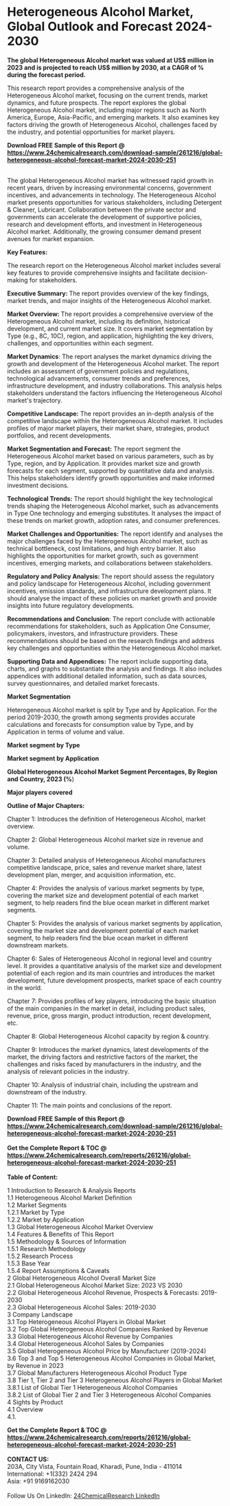 <h1>Heterogeneous Alcohol Market, Global Outlook and Forecast 2024-2030</h1><p><strong>The global Heterogeneous Alcohol market was valued at US$ million in 2023 and is projected to reach US$ million by 2030, at a CAGR of % during the forecast period.</strong></p><p>
</p><p>This research report provides a comprehensive analysis of the Heterogeneous Alcohol market, focusing on the current trends, market dynamics, and future prospects. The report explores the global Heterogeneous Alcohol market, including major regions such as North America, Europe, Asia-Pacific, and emerging markets. It also examines key factors driving the growth of Heterogeneous Alcohol, challenges faced by the industry, and potential opportunities for market players.</p><div><b>Download FREE Sample of this Report @ 
            <a href="https://www.24chemicalresearch.com/download-sample/261216/global-heterogeneous-alcohol-forecast-market-2024-2030-251">
            https://www.24chemicalresearch.com/download-sample/261216/global-heterogeneous-alcohol-forecast-market-2024-2030-251</a></b></div><br><p>
The global Heterogeneous Alcohol market has witnessed rapid growth in recent years, driven by increasing environmental concerns, government incentives, and advancements in technology. The Heterogeneous Alcohol market presents opportunities for various stakeholders, including Detergent &amp; Cleaner, Lubricant. Collaboration between the private sector and governments can accelerate the development of supportive policies, research and development efforts, and investment in Heterogeneous Alcohol market. Additionally, the growing consumer demand present avenues for market expansion.</p><p>
</p><p>
<strong>Key Features:</strong></p><p>
The research report on the Heterogeneous Alcohol market includes several key features to provide comprehensive insights and facilitate decision-making for stakeholders.</p><p>
<strong>Executive Summary: </strong>The report provides overview of the key findings, market trends, and major insights of the Heterogeneous Alcohol market.</p><p>
<strong>Market Overview: </strong>The report provides a comprehensive overview of the Heterogeneous Alcohol market, including its definition, historical development, and current market size. It covers market segmentation by Type (e.g., 8C, 10C), region, and application, highlighting the key drivers, challenges, and opportunities within each segment.</p><p>
<strong>Market Dynamics</strong>: The report analyses the market dynamics driving the growth and development of the Heterogeneous Alcohol market. The report includes an assessment of government policies and regulations, technological advancements, consumer trends and preferences, infrastructure development, and industry collaborations. This analysis helps stakeholders understand the factors influencing the Heterogeneous Alcohol market's trajectory.</p><p>
<strong>Competitive Landscape:</strong> The report provides an in-depth analysis of the competitive landscape within the Heterogeneous Alcohol market. It includes profiles of major market players, their market share, strategies, product portfolios, and recent developments.</p><p>
<strong>Market Segmentation and Forecast:</strong> The report segment the Heterogeneous Alcohol market based on various parameters, such as by Type, region, and by Application. It provides market size and growth forecasts for each segment, supported by quantitative data and analysis. This helps stakeholders identify growth opportunities and make informed investment decisions.</p><p>
<strong>Technological Trends:</strong> The report should highlight the key technological trends shaping the Heterogeneous Alcohol market, such as advancements in Type One technology and emerging substitutes. It analyses the impact of these trends on market growth, adoption rates, and consumer preferences.</p><p>
<strong>Market Challenges and Opportunities:</strong> The report identify and analyses the major challenges faced by the Heterogeneous Alcohol market, such as technical bottleneck, cost limitations, and high entry barrier. It also highlights the opportunities for market growth, such as government incentives, emerging markets, and collaborations between stakeholders.</p><p>
<strong>Regulatory and Policy Analysis: </strong>The report should assess the regulatory and policy landscape for Heterogeneous Alcohol, including government incentives, emission standards, and infrastructure development plans. It should analyse the impact of these policies on market growth and provide insights into future regulatory developments.</p><p>
<strong>Recommendations and Conclusion</strong>: The report conclude with actionable recommendations for stakeholders, such as Application One Consumer, policymakers, investors, and infrastructure providers. These recommendations should be based on the research findings and address key challenges and opportunities within the Heterogeneous Alcohol market.</p><p>
<strong>Supporting Data and Appendices:</strong> The report include supporting data, charts, and graphs to substantiate the analysis and findings. It also includes appendices with additional detailed information, such as data sources, survey questionnaires, and detailed market forecasts.</p><p>
<strong>Market Segmentation</strong></p><p>
Heterogeneous Alcohol market is split by Type and by Application. For the period 2019-2030, the growth among segments provides accurate calculations and forecasts for consumption value by Type, and by Application in terms of volume and value.</p><p>
<strong>Market segment by Type</strong></p><p>
</p><p>
</p><p><strong>Market segment by Application</strong></p><p>
</p><p>
</p><p><strong>Global Heterogeneous Alcohol Market Segment Percentages, By Region and Country, 2023 (%</strong>)</p><p>
</p><p>
</p><p><strong>Major players covered</strong></p><p>
</p><p>
</p><p><strong>Outline of Major Chapters:</strong></p><p>
Chapter 1: Introduces the definition of Heterogeneous Alcohol, market overview.</p><p>
Chapter 2: Global Heterogeneous Alcohol market size in revenue and volume.</p><p>
Chapter 3: Detailed analysis of Heterogeneous Alcohol manufacturers competitive landscape, price, sales and revenue market share, latest development plan, merger, and acquisition information, etc.</p><p>
Chapter 4: Provides the analysis of various market segments by type, covering the market size and development potential of each market segment, to help readers find the blue ocean market in different market segments.</p><p>
Chapter 5: Provides the analysis of various market segments by application, covering the market size and development potential of each market segment, to help readers find the blue ocean market in different downstream markets.</p><p>
Chapter 6: Sales of Heterogeneous Alcohol in regional level and country level. It provides a quantitative analysis of the market size and development potential of each region and its main countries and introduces the market development, future development prospects, market space of each country in the world.</p><p>
Chapter 7: Provides profiles of key players, introducing the basic situation of the main companies in the market in detail, including product sales, revenue, price, gross margin, product introduction, recent development, etc.</p><p>
Chapter 8: Global Heterogeneous Alcohol capacity by region &amp; country.</p><p>
Chapter 9: Introduces the market dynamics, latest developments of the market, the driving factors and restrictive factors of the market, the challenges and risks faced by manufacturers in the industry, and the analysis of relevant policies in the industry.</p><p>
Chapter 10: Analysis of industrial chain, including the upstream and downstream of the industry.</p><p>
Chapter 11: The main points and conclusions of the report.</p><div><b>Download FREE Sample of this Report @ 
            <a href="https://www.24chemicalresearch.com/download-sample/261216/global-heterogeneous-alcohol-forecast-market-2024-2030-251">
            https://www.24chemicalresearch.com/download-sample/261216/global-heterogeneous-alcohol-forecast-market-2024-2030-251</a></b></div><br><div><b>Get the Complete Report & TOC @ 
            <a href="https://www.24chemicalresearch.com/reports/261216/global-heterogeneous-alcohol-forecast-market-2024-2030-251">
            https://www.24chemicalresearch.com/reports/261216/global-heterogeneous-alcohol-forecast-market-2024-2030-251</a></b></div><br>
            <b>Table of Content:</b><p>1 Introduction to Research & Analysis Reports<br />
    1.1 Heterogeneous Alcohol Market Definition<br />
    1.2 Market Segments<br />
        1.2.1 Market by Type<br />
        1.2.2 Market by Application<br />
    1.3 Global Heterogeneous Alcohol Market Overview<br />
    1.4 Features & Benefits of This Report<br />
    1.5 Methodology & Sources of Information<br />
        1.5.1 Research Methodology<br />
        1.5.2 Research Process<br />
        1.5.3 Base Year<br />
        1.5.4 Report Assumptions & Caveats<br />
2 Global Heterogeneous Alcohol Overall Market Size<br />
    2.1 Global Heterogeneous Alcohol Market Size: 2023 VS 2030<br />
    2.2 Global Heterogeneous Alcohol Revenue, Prospects & Forecasts: 2019-2030<br />
    2.3 Global Heterogeneous Alcohol Sales: 2019-2030<br />
3 Company Landscape<br />
    3.1 Top Heterogeneous Alcohol Players in Global Market<br />
    3.2 Top Global Heterogeneous Alcohol Companies Ranked by Revenue<br />
    3.3 Global Heterogeneous Alcohol Revenue by Companies<br />
    3.4 Global Heterogeneous Alcohol Sales by Companies<br />
    3.5 Global Heterogeneous Alcohol Price by Manufacturer (2019-2024)<br />
    3.6 Top 3 and Top 5 Heterogeneous Alcohol Companies in Global Market, by Revenue in 2023<br />
    3.7 Global Manufacturers Heterogeneous Alcohol Product Type<br />
    3.8 Tier 1, Tier 2 and Tier 3 Heterogeneous Alcohol Players in Global Market<br />
        3.8.1 List of Global Tier 1 Heterogeneous Alcohol Companies<br />
        3.8.2 List of Global Tier 2 and Tier 3 Heterogeneous Alcohol Companies<br />
4 Sights by Product<br />
    4.1 Overview<br />
        4.1.</p><div><b>Get the Complete Report & TOC @ 
            <a href="https://www.24chemicalresearch.com/reports/261216/global-heterogeneous-alcohol-forecast-market-2024-2030-251">
            https://www.24chemicalresearch.com/reports/261216/global-heterogeneous-alcohol-forecast-market-2024-2030-251</a></b></div><br><b>CONTACT US:</b><br>
            203A, City Vista, Fountain Road, Kharadi, Pune, India - 411014<br>
            International: +1(332) 2424 294<br>
            Asia: +91 9169162030 <br><br>
            Follow Us On LinkedIn: <a href="https://www.linkedin.com/company/24chemicalresearch/">24ChemicalResearch LinkedIn</a>